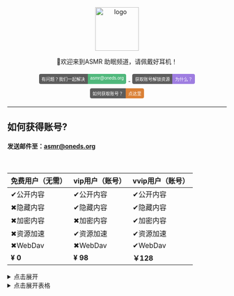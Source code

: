 <div align="center">
  <a href="https://iasmr.org"><img width="100px" alt="logo" src="https://image.oneds.org/asmr.svg"/></a>
  <p>🎵欢迎来到ASMR 助眠频道，请佩戴好耳机！</p>
<style>
    .badge {
        display: inline-flex;
        border-radius: 4px;
        font-family: Arial, sans-serif;
        font-size: 10px;
        overflow: hidden;
        margin: 5px;
    }
    .color {
        background-color: #5C5C5C;
        color: white;
        padding: 4px 6px;
    }
    .color1 {
        background-color: #50B87C;
        color: white;
        padding: 4px 6px;
    }
    .color2 {
        background-color: #9E7DE1;
        color: white;
        padding: 4px 6px;
    }
    .color3 {
        background-color: #DA8035;
        color: white;
        padding: 4px 6px;
    }
</style>
<div>
    <a href="mailto:asmr@oneds.org?subject=你好&body=这是一封测试邮件">
        <div class="badge">
            <div class="color">有问题？我们一起解决</div>
            <div class="color1">asmr@oneds.org</div>
        </div>
    </a>
    <a href="https://cors.oneds.org/im-dashan/Notes/refs/heads/main/Other/text/About.md">
        <div class="badge">
            <div class="color">获取账号解锁资源</div>
            <div class="color2">为什么？</div>
        </div>
    </a>
    <a href="https://iasmr.org/">
        <div class="badge">
            <div class="color">如何获取账号？</div>
            <div class="color3">点这里</div>
        </div>
    </a>
</div>
</div>








---

## 如何获得账号?

#### 发送邮件至：[asmr@oneds.org](mailto:asmr@oneds.org?subject=创建账号&body=创建账号)



<br>

| 免费用户（无需） | vip用户（账号） | vvip用户（账号） |
| ---------------- | --------------- | ---------------- |
| ✔公开内容        | ✔公开内容       | ✔公开内容        |
| ✖隐藏内容        | ✔隐藏内容       | ✔隐藏内容        |
| ✖加密内容        | ✖加密内容       | ✔加密内容        |
| ✖资源加速        | ✔资源加速       | ✔资源加速        |
| ✖WebDav          | ✖WebDav         | ✔WebDav          |
| **¥ 0**              | **¥ 98** | **￥128** |





<details>
  <summary>点击展开</summary>
| 免费用户（无需） | vip用户（账号） | vvip用户（账号） |
| ---------------- | --------------- | ---------------- |
| ✔公开内容        | ✔公开内容       | ✔公开内容        |
| ✖隐藏内容        | ✔隐藏内容       | ✔隐藏内容        |
| ✖加密内容        | ✖加密内容       | ✔加密内容        |
| ✖资源加速        | ✔资源加速       | ✔资源加速        |
| ✖WebDav          | ✖WebDav         | ✔WebDav          |
| **¥ 0**              | **¥ 98** | **￥128** |
</details>



<details>
  <summary>点击展开表格</summary>

  | 列1  | 列2  | 列3  |
  |------|------|------|
  | 内容1 | 内容2 | 内容3 |

</details>
